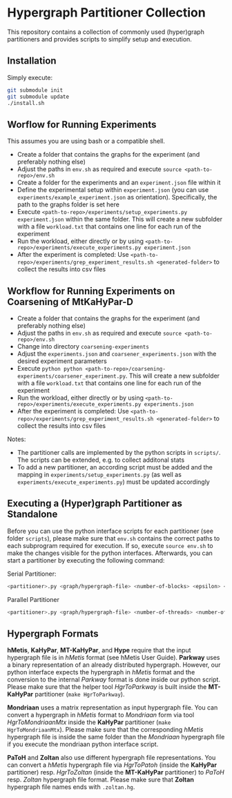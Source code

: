 # Hypergraph Partitioner Collection

This repository contains a collection of commonly used (hyper)graph partitioners and provides scripts to simplify setup and execution.

## Installation

Simply execute:

```bash
git submodule init
git submodule update
./install.sh
```

## Worflow for Running Experiments

This assumes you are using bash or a compatible shell.

- Create a folder that contains the graphs for the experiment (and preferably nothing else)
- Adjust the paths in `env.sh` as required and execute `source <path-to-repo>/env.sh`
- Create a folder for the experiments and an `experiment.json` file within it
- Define the experimental setup within `experiment.json` (you can use `experiments/example_experiment.json` as orientation). Specifically, the path to the graphs folder is set here
- Execute `<path-to-repo>/experiments/setup_experiments.py experiment.json` within the same folder. This will create a new subfolder with a file `workload.txt` that contains one line for each run of the experiment
- Run the workload, either directly or by using `<path-to-repo>/experiments/execute_experiments.py experiment.json`
- After the experiment is completed: Use `<path-to-repo>/experiments/grep_experiment_results.sh <generated-folder>` to collect the results into csv files

## Workflow for Running Experiments on Coarsening of MtKaHyPar-D
- Create a folder that contains the graphs for the experiment (and preferably nothing else)
- Adjust the paths in `env.sh` as required and execute `source <path-to-repo>/env.sh`
- Change into directory `coarsening-experiments`
- Adjust the `experiments.json` and `coarsener_experiments.json` with the desired experiment parameters
- Execute `python python <path-to-repo>/coarsening-experiments/coarsener_experiment.py`. This will create a new subfolder with a file `workload.txt` that contains one line for each run of the experiment
- Run the workload, either directly or by using `<path-to-repo>/experiments/execute_experiments.py experiments.json`
- After the experiment is completed: Use `<path-to-repo>/experiments/grep_experiment_results.sh <generated-folder>` to collect the results into csv files

Notes:
- The partitioner calls are implemented by the python scripts in `scripts/`. The scripts can be extended, e.g. to collect additonal stats
- To add a new partitioner, an according script must be added and the mapping in `experiments/setup_experiments.py` (as well as `experiments/execute_experiments.py`) must be updated accordingly

## Executing a (Hyper)graph Partitioner as Standalone

Before you can use the python interface scripts for each partitioner (see folder `scripts`), please make sure that `env.sh` contains the correct paths to each subprogram required for execution. If so, execute `source env.sh` to make the changes visible for the python interfaces. Afterwards, you can start a partitioner by executing the following command:

Serial Partitioner:
```bash
<partitioner>.py <graph/hypergraph-file> <number-of-blocks> <epsilon> <seed> <objective> <timelimit>
```

Parallel Partitioner
```bash
<partitioner>.py <graph/hypergraph-file> <number-of-threads> <number-of-blocks> <epsilon> <seed> <objective> <timelimit>
```

## Hypergraph Formats

__hMetis__, __KaHyPar__, __MT-KaHyPar__, and __Hype__ require that the input hypergraph file is in *hMetis* format (see hMetis User Guide). __Parkway__ uses a binary representation of an already distributed hypergraph. However, our python interface expects the hypergraph in *hMetis* format and the conversion to the internal *Parkway* format is done inside our python script. Please make sure that the helper tool *HgrToParkway* is built inside the __MT-KaHyPar__ partitioner (`make HgrToParkway`).

__Mondriaan__ uses a matrix representation as input hypergraph file. You can convert a hypergraph in *hMetis* format to *Mondriaan* form via tool *HgrToMondriaanMtx* inside the __KaHyPar__ partitioner (`make HgrToMondriaanMtx`). Please make sure that the corresponding *hMetis* hypergraph file is inside the same folder than the *Mondriaan* hypergraph file if you execute the mondriaan python interface script.

__PaToH__ and __Zoltan__ also use different hypergraph file representations. You can convert a *hMetis* hypergraph file via *HgrToPatoh* (inside the __KaHyPar__ partitioner) resp. *HgrToZoltan* (inside the __MT-KaHyPar__ partitioner) to *PaToH* resp. *Zoltan* hypergraph file format. Please make sure that __Zoltan__ hypergraph file names ends with `.zoltan.hg`.
